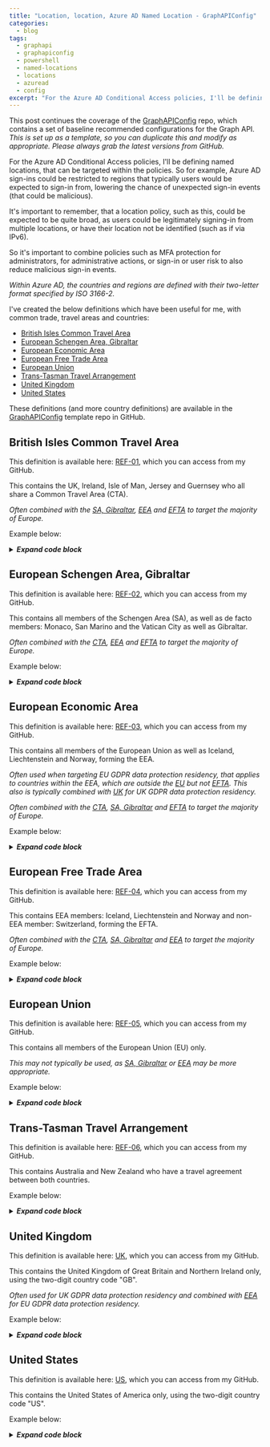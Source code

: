 ```yaml
---
title: "Location, location, Azure AD Named Location - GraphAPIConfig"
categories:
  - blog
tags:
  - graphapi
  - graphapiconfig
  - powershell
  - named-locations
  - locations
  - azuread
  - config
excerpt: "For the Azure AD Conditional Access policies, I'll be defining named locations, that can be targeted within the policies..."
---
```

This post continues the coverage of the [GraphAPIConfig][GraphAPIConfig] repo, which contains a set of baseline recommended configurations for the Graph API. _This is set up as a template, so you can duplicate this and modify as appropriate. Please always grab the latest versions from GitHub._

For the Azure AD Conditional Access policies, I'll be defining named locations, that can be targeted within the policies. So for example, Azure AD sign-ins could be restricted to regions that typically users would be expected to sign-in from, lowering the chance of unexpected sign-in events (that could be malicious).

It's important to remember, that a location policy, such as this, could be expected to be quite broad, as users could be legitimately signing-in from multiple locations, or have their location not be identified (such as if via IPv6).

So it's important to combine policies such as MFA protection for administrators, for administrative actions, or sign-in or user risk to also reduce malicious sign-in events.

_Within Azure AD, the countries and regions are defined with their two-letter format specified by ISO 3166-2._

I've created the below definitions which have been useful for me, with common trade, travel areas and countries:
- [British Isles Common Travel Area](#british-isles-common-travel-area)
- [European Schengen Area, Gibraltar](#european-schengen-area-gibraltar)
- [European Economic Area](#european-economic-area)
- [European Free Trade Area](#european-free-trade-area)
- [European Union](#european-union)
- [Trans-Tasman Travel Arrangement](#trans-tasman-travel-arrangement)
- [United Kingdom](#united-kingdom)
- [United States](#united-states)

These definitions (and more country definitions) are available in the [GraphAPIConfig][GraphAPIConfig] template repo in GitHub.

## British Isles Common Travel Area
This definition is available here: [REF-01][location-ref1], which you can access from my GitHub.

This contains the UK, Ireland, Isle of Man, Jersey and Guernsey who all share a Common Travel Area (CTA).

_Often combined with the [SA, Gibraltar](#european-schengen-area-gibraltar), [EEA](#european-economic-area) and [EFTA](#european-free-trade-area) to target the majority of Europe._

Example below:

<details>
  <summary><em><strong>Expand code block</strong></em></summary>

```json
{
  "SVC": null,
  "REF": "01",
  "ENV": null,
  "@odata.context": "https://graph.microsoft.com/beta/$metadata#identity/conditionalAccess/namedLocations/$entity",
  "@odata.type": "#microsoft.graph.countryNamedLocation",
  "countriesAndRegions": [
    "GB",
    "IE",
    "IM",
    "JE",
    "GG"
  ],
  "createdDateTime": "2021-03-19T16:34:42.012456Z",
  "displayName": "REF-01; British Isles Common Travel Area, IPv6 and Unknown",
  "id": "102afe99-db6a-49d1-bdb6-45f973812aaf",
  "includeUnknownCountriesAndRegions": true,
  "modifiedDateTime": "2021-03-19T16:34:42.012456Z"
}
```

</details>

## European Schengen Area, Gibraltar
This definition is available here: [REF-02][location-ref2], which you can access from my GitHub.

This contains all members of the Schengen Area (SA), as well as de facto members: Monaco, San Marino and the Vatican City as well as Gibraltar.

_Often combined with the [CTA](#british-isles-common-travel-area), [EEA](#european-economic-area) and [EFTA](#european-free-trade-area) to target the majority of Europe._

Example below:

<details>
  <summary><em><strong>Expand code block</strong></em></summary>

```json
{
  "SVC": null,
  "REF": "02",
  "ENV": null,
  "@odata.context": "https://graph.microsoft.com/beta/$metadata#identity/conditionalAccess/namedLocations/$entity",
  "@odata.type": "#microsoft.graph.countryNamedLocation",
  "countriesAndRegions": [
    "BG",
    "CZ",
    "DK",
    "DE",
    "EE",
    "GR",
    "ES",
    "FR",
    "IT",
    "LV",
    "LT",
    "LU",
    "HU",
    "MT",
    "NL",
    "AT",
    "PL",
    "PT",
    "SI",
    "SK",
    "FI",
    "SE",
    "IS",
    "LI",
    "NO",
    "CH",
    "SM",
    "MC",
    "VA",
    "GI"
  ],
  "createdDateTime": "2021-04-07T17:00:29.0646195Z",
  "displayName": "REF-02; European Schengen Area, Gibraltar, IPv6 and unknown",
  "id": "1a464618-4117-4814-acd2-49430ea52ae1",
  "includeUnknownCountriesAndRegions": true,
  "modifiedDateTime": "2021-04-07T17:00:29.0646195Z"
}
```

</details>

## European Economic Area
This definition is available here: [REF-03][location-ref3], which you can access from my GitHub.

This contains all members of the European Union as well as Iceland, Liechtenstein and Norway, forming the EEA.

_Often used when targeting EU GDPR data protection residency, that applies to countries within the EEA, which are outside the [EU](#european-union) but not [EFTA](#european-free-trade-area). This also is typically combined with [UK](#united-kingdom) for UK GDPR data protection residency._

_Often combined with the [CTA](#british-isles-common-travel-area), [SA, Gibraltar](#european-schengen-area-gibraltar) and [EFTA](#european-free-trade-area) to target the majority of Europe._

Example below:

<details>
  <summary><em><strong>Expand code block</strong></em></summary>

```json
{
  "SVC": null,
  "REF": "03",
  "ENV": null,
  "@odata.context": "https://graph.microsoft.com/beta/$metadata#identity/conditionalAccess/namedLocations/$entity",
  "@odata.type": "#microsoft.graph.countryNamedLocation",
  "countriesAndRegions": [
    "BE",
    "BG",
    "CZ",
    "DK",
    "DE",
    "EE",
    "IE",
    "GR",
    "ES",
    "FR",
    "HR",
    "IT",
    "CY",
    "LV",
    "LT",
    "LU",
    "HU",
    "MT",
    "NL",
    "AT",
    "PL",
    "PT",
    "RO",
    "SI",
    "SK",
    "FI",
    "SE",
    "IS",
    "LI",
    "NO"
  ],
  "createdDateTime": "2021-04-07T14:42:58.5561438Z",
  "displayName": "REF-03; European Economic Area, IPv6 and unknown",
  "id": "189ca541-390a-4a36-843e-d6ee76c45b2b",
  "includeUnknownCountriesAndRegions": true,
  "modifiedDateTime": "2021-04-07T14:42:58.5561438Z"
}
```

</details>

## European Free Trade Area
This definition is available here: [REF-04][location-ref4], which you can access from my GitHub.

This contains EEA members: Iceland, Liechtenstein and Norway and non-EEA member: Switzerland, forming the EFTA.

_Often combined with the [CTA](#british-isles-common-travel-area), [SA, Gibraltar](#european-schengen-area-gibraltar) and [EEA](#european-economic-area) to target the majority of Europe._

Example below:

<details>
  <summary><em><strong>Expand code block</strong></em></summary>

```json
{
  "SVC": null,
  "REF": "04",
  "ENV": null,
  "@odata.context": "https://graph.microsoft.com/beta/$metadata#identity/conditionalAccess/namedLocations/$entity",
  "@odata.type": "#microsoft.graph.countryNamedLocation",
  "countriesAndRegions": [
    "IS",
    "LI",
    "NO",
    "CH"
  ],
  "createdDateTime": "2021-04-07T14:43:00.2575629Z",
  "displayName": "REF-04; European Free Trade Area, IPv6 and unknown",
  "id": "185c3f18-c730-4500-a023-4f57ca1456ea",
  "includeUnknownCountriesAndRegions": true,
  "modifiedDateTime": "2021-04-07T14:43:00.2575629Z"
}
```

</details>

## European Union
This definition is available here: [REF-05][location-ref5], which you can access from my GitHub.

This contains all members of the European Union (EU) only.

_This may not typically be used, as [SA, Gibraltar](#european-schengen-area-gibraltar) or [EEA](#european-economic-area) may be more appropriate._

Example below:

<details>
  <summary><em><strong>Expand code block</strong></em></summary>

```json
{
  "SVC": null,
  "REF": "05",
  "ENV": null,
  "@odata.context": "https://graph.microsoft.com/beta/$metadata#identity/conditionalAccess/namedLocations/$entity",
  "@odata.type": "#microsoft.graph.countryNamedLocation",
  "countriesAndRegions": [
    "BE",
    "BG",
    "CZ",
    "DK",
    "DE",
    "EE",
    "IE",
    "GR",
    "ES",
    "FR",
    "HR",
    "IT",
    "CY",
    "LV",
    "LT",
    "LU",
    "HU",
    "MT",
    "NL",
    "AT",
    "PL",
    "PT",
    "RO",
    "SI",
    "SK",
    "FI",
    "SE"
  ],
  "createdDateTime": "2021-04-07T14:43:02.3787977Z",
  "displayName": "REF-05; European Union, IPv6 and unknown",
  "id": "13f4c7af-8f08-4b97-9d62-8cf21e6e521d",
  "includeUnknownCountriesAndRegions": true,
  "modifiedDateTime": "2021-04-07T14:43:02.3787977Z"
}
```

</details>

## Trans-Tasman Travel Arrangement
This definition is available here: [REF-06][location-ref6], which you can access from my GitHub.

This contains Australia and New Zealand who have a travel agreement between both countries.

Example below:

<details>
  <summary><em><strong>Expand code block</strong></em></summary>

```json
{
  "SVC": null,
  "REF": "06",
  "ENV": null,
  "@odata.context": "https://graph.microsoft.com/beta/$metadata#identity/conditionalAccess/namedLocations/$entity",
  "@odata.type": "#microsoft.graph.countryNamedLocation",
  "countriesAndRegions": [
    "AU",
    "NZ"
  ],
  "createdDateTime": "2021-04-07T17:44:34.6135093Z",
  "displayName": "REF-06; Trans-Tasman Travel Arrangement, IPv6 and Unknown",
  "id": "12a1a810-77cc-4050-862d-caed0dca1b56",
  "includeUnknownCountriesAndRegions": true,
  "modifiedDateTime": "2021-04-07T17:44:34.6135093Z"
}
```

</details>

## United Kingdom
This definition is available here: [UK][location-uk], which you can access from my GitHub.

This contains the United Kingdom of Great Britain and Northern Ireland only, using the two-digit country code "GB".

_Often used for UK GDPR data protection residency and combined with [EEA](#european-economic-area) for EU GDPR data protection residency._

Example below:

<details>
  <summary><em><strong>Expand code block</strong></em></summary>

```json
{
  "SVC": null,
  "REF": null,
  "ENV": null,
  "@odata.context": "https://graph.microsoft.com/beta/$metadata#identity/conditionalAccess/namedLocations/$entity",
  "@odata.type": "#microsoft.graph.countryNamedLocation",
  "countriesAndRegions": [
    "GB"
  ],
  "createdDateTime": "2021-04-07T17:00:27.1836021Z",
  "displayName": "United Kingdom, IPv6 and Unknown",
  "id": "1f090c87-d633-4118-bf6f-3f18a8e9be30",
  "includeUnknownCountriesAndRegions": true,
  "modifiedDateTime": "2021-04-07T17:00:27.1836021Z"
}
```

</details>

## United States
This definition is available here: [US][location-ref6], which you can access from my GitHub.

This contains the United States of America only, using the two-digit country code "US".

Example below:

<details>
  <summary><em><strong>Expand code block</strong></em></summary>

```json
{
  "SVC": null,
  "REF": null,
  "ENV": null,
  "@odata.context": "https://graph.microsoft.com/beta/$metadata#identity/conditionalAccess/namedLocations/$entity",
  "@odata.type": "#microsoft.graph.countryNamedLocation",
  "countriesAndRegions": [
    "US"
  ],
  "createdDateTime": "2021-04-07T14:43:07.2557482Z",
  "displayName": "United States, IPv6 and unknown",
  "id": "10643880-d240-4e26-ba7e-49630255e53b",
  "includeUnknownCountriesAndRegions": true,
  "modifiedDateTime": "2021-04-07T14:43:07.2557482Z"
}
```

</details>

[location-ref1]: https://github.com/wesley-trust/GraphAPIConfig/blob/main/AzureAD/NamedLocations/REF-01%3B%20British%20Isles%20Common%20Travel%20Area%2C%20IPv6%20and%20Unknown.json
[location-ref2]: https://github.com/wesley-trust/GraphAPIConfig/blob/main/AzureAD/NamedLocations/REF-02%3B%20European%20Schengen%20Area%2C%20Gibraltar%2C%20IPv6%20and%20unknown.json
[location-ref3]: https://github.com/wesley-trust/GraphAPIConfig/blob/main/AzureAD/NamedLocations/REF-03%3B%20European%20Economic%20Area%2C%20IPv6%20and%20unknown.json
[location-ref4]: https://github.com/wesley-trust/GraphAPIConfig/blob/main/AzureAD/NamedLocations/REF-04%3B%20European%20Free%20Trade%20Area%2C%20IPv6%20and%20unknown.json
[location-ref5]: https://github.com/wesley-trust/GraphAPIConfig/blob/main/AzureAD/NamedLocations/REF-05%3B%20European%20Union%2C%20IPv6%20and%20unknown.json
[location-ref6]: https://github.com/wesley-trust/GraphAPIConfig/blob/main/AzureAD/NamedLocations/REF-06%3B%20Trans-Tasman%20Travel%20Arrangement%2C%20IPv6%20and%20Unknown.json
[location-uk]: https://github.com/wesley-trust/GraphAPIConfig/blob/main/AzureAD/NamedLocations/United%20Kingdom%2C%20IPv6%20and%20unknown.json
[location-us]: https://github.com/wesley-trust/GraphAPIConfig/blob/main/AzureAD/NamedLocations/United%20States%2C%20IPv6%20and%20unknown.json
[GraphAPIConfig]: https://github.com/wesley-trust/GraphAPIConfig